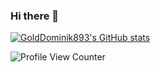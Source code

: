 ### Hi there 👋
[![GoldDominik893's GitHub stats](https://github-readme-stats.vercel.app/api?username=GoldDominik893&show_icons=true&theme=radical&theme=transparent)](https://github.com/anuraghazra/github-readme-stats)

![Profile View Counter](https://komarev.com/ghpvc/?username=GoldDominik893)
